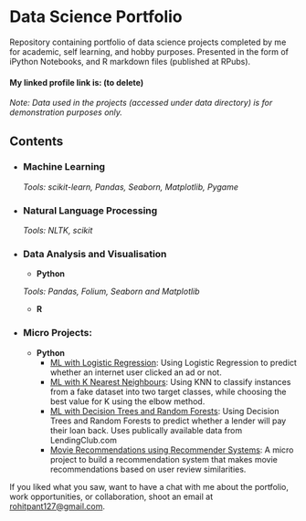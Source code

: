 # Data Science Portfolio
Repository containing portfolio of data science projects completed by me for academic, self learning, and hobby purposes. Presented in the form of iPython Notebooks, and R markdown files (published at RPubs).


#### My linked profile link is: (to delete)

_Note: Data used in the projects (accessed under data directory) is for demonstration purposes only._

## Contents

- ### Machine Learning

	_Tools: scikit-learn, Pandas, Seaborn, Matplotlib, Pygame_ 

- ### Natural Language Processing

	_Tools: NLTK, scikit_

- ### Data Analysis and Visualisation
	- __Python__
	
	_Tools: Pandas, Folium, Seaborn and Matplotlib_

	- __R__ 


- ### Micro Projects: 

	- __Python__
		- [ML with Logistic Regression](https://github.com/sajal2692/data-science-portfolio/blob/master/ML%20Micro%20Projects/Machine%20Learning%20with%20Logistic%20Regression.ipynb): Using Logistic Regression to predict whether an internet user clicked an ad or not.
		- [ML with K Nearest Neighbours](https://github.com/sajal2692/data-science-portfolio/blob/master/ML%20Micro%20Projects/ML%20with%20K%20Nearest%20Neighbors.ipynb): Using KNN to classify instances from a fake dataset into two target classes, while choosing the best value for K using the elbow method.
		- [ML with Decision Trees and Random Forests](https://github.com/sajal2692/data-science-portfolio/blob/master/ML%20Micro%20Projects/Machine%20Learning%20with%20Decision%20Trees%20and%20Random%20Forests.ipynb): Using Decision Trees and Random Forests to predict whether a lender will pay their loan back. Uses publically available data from LendingClub.com
		- [Movie Recommendations using Recommender Systems](https://github.com/sajal2692/data-science-portfolio/blob/master/ML%20Micro%20Projects/Recommender%20Systems%20with%20Python.ipynb): A micro project to build a recommendation system that makes movie recommendations based on user review similarities. 


If you liked what you saw, want to have a chat with me about the portfolio, work opportunities, or collaboration, shoot an email at rohitpant127@gmail.com. 
